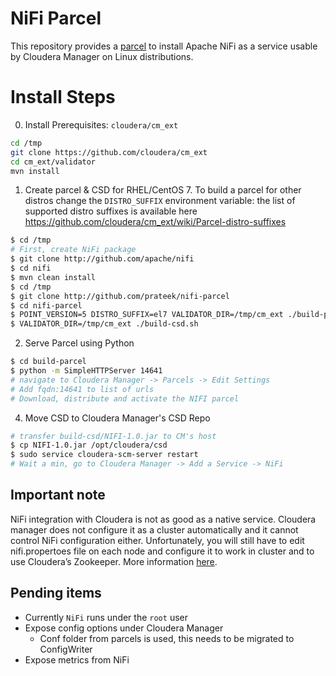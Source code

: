 NiFi Parcel
===========

This repository provides a [parcel](https://github.com/cloudera/cm_ext) to install Apache NiFi as a service usable by Cloudera Manager on Linux distributions.

# Install Steps
0. Install Prerequisites: `cloudera/cm_ext`
```sh
cd /tmp
git clone https://github.com/cloudera/cm_ext
cd cm_ext/validator
mvn install
```

1. Create parcel & CSD for RHEL/CentOS 7.
To build a parcel for other distros change the `DISTRO_SUFFIX` environment variable: the list of supported distro suffixes is available here https://github.com/cloudera/cm_ext/wiki/Parcel-distro-suffixes
```sh
$ cd /tmp
# First, create NiFi package
$ git clone http://github.com/apache/nifi
$ cd nifi
$ mvn clean install
$ cd /tmp
$ git clone http://github.com/prateek/nifi-parcel
$ cd nifi-parcel
$ POINT_VERSION=5 DISTRO_SUFFIX=el7 VALIDATOR_DIR=/tmp/cm_ext ./build-parcel.sh /tmp/nifi/nifi-assembly/target/nifi-*-SNAPSHOT-bin.tar.gz
$ VALIDATOR_DIR=/tmp/cm_ext ./build-csd.sh
```

2. Serve Parcel using Python
```sh
$ cd build-parcel
$ python -m SimpleHTTPServer 14641
# navigate to Cloudera Manager -> Parcels -> Edit Settings
# Add fqdn:14641 to list of urls
# Download, distribute and activate the NIFI parcel
```

4. Move CSD to Cloudera Manager's CSD Repo
```sh
# transfer build-csd/NIFI-1.0.jar to CM's host
$ cp NIFI-1.0.jar /opt/cloudera/csd
$ sudo service cloudera-scm-server restart
# Wait a min, go to Cloudera Manager -> Add a Service -> NiFi
```

## Important note

NiFi integration with Cloudera is not as good as a native service. Cloudera manager does not configure it as a cluster automatically
and it cannot control NiFi configuration either. Unfortunately, you will still have to edit nifi.propertoes file on each node and
configure it to work in cluster and to use Cloudera’s Zookeeper. More information [here](http://www.idata.co.il/2017/10/integrating-apache-nifi-with-cloudera-manager/).

## Pending items
- Currently `NiFi` runs under the `root` user
- Expose config options under Cloudera Manager
  - Conf folder from parcels is used, this needs to be migrated to ConfigWriter
- Expose metrics from NiFi
